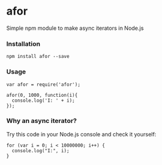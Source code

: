 # afor

Simple npm module to make async iterators in Node.js

### Installation
```
npm install afor --save
```

### Usage
```
var afor = require('afor');

afor(0, 1000, function(i){
  console.log('I: ' + i);
});
```

### Why an async iterator?
Try this code in your Node.js console and check it yourself:
```
for (var i = 0; i < 10000000; i++) {
  console.log("I:", i);
}
```

